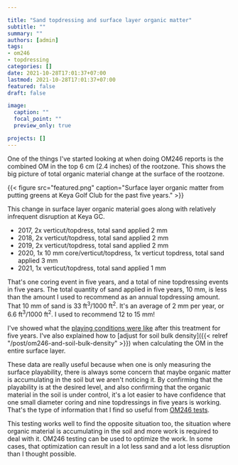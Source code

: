 ```yaml
---

title: "Sand topdressing and surface layer organic matter"
subtitle: ""
summary: ""
authors: [admin]
tags: 
- om246
- topdressing
categories: []
date: 2021-10-28T17:01:37+07:00
lastmod: 2021-10-28T17:01:37+07:00
featured: false
draft: false

image:
  caption: ""
  focal_point: ""
  preview_only: true

projects: []
---
```


One of the things I've started looking at when doing OM246 reports is the combined OM in the top 6 cm (2.4 inches) of the rootzone. This shows the big picture of total organic material change at the surface of the rootzone.

{{< figure src="featured.png" caption="Surface layer organic matter from putting greens at Keya Golf Club for the past five years." >}}

This change in surface layer organic material goes along with relatively infrequent disruption at Keya GC. 

* 2017, 2x verticut/topdress, total sand applied 2 mm
* 2018, 2x verticut/topdress, total sand applied 2 mm
* 2019, 2x verticut/topdress, total sand applied 2 mm
* 2020, 1x 10 mm core/verticut/topdress, 1x verticut topdress, total sand applied 3 mm
* 2021, 1x verticut/topdress, total sand applied 1 mm

That's one coring event in five years, and a total of nine topdressing events in five years. The total quantity of sand applied in five years, 10 mm, is less than the amount I used to recommend as an annual topdressing amount. That 10 mm of sand is 33 ft<sup>3</sup>/1000 ft<sup>2</sup>. It's an average of 2 mm per year, or 6.6 ft<sup>3</sup>/1000 ft<sup>2</sup>. I used to recommend 12 to 15 mm!

I've showed what the [playing conditions were like](https://youtu.be/bbcJhA1zqNo) after this treatment for five years. I've also explained how to [adjust for soil bulk density]({{< relref "/post/om246-and-soil-bulk-density" >}}) when calculating the OM in the entire surface layer.

These data are really useful because when one is only measuring the surface playability, there is always some concern that maybe organic matter is accumulating in the soil but we aren't noticing it. By confirming that the playability is at the desired level, and also confirming that the organic material in the soil is under control, it's a lot easier to have confidence that one small diameter coring and nine topdressings in five years is working. That's the type of information that I find so useful from [OM246 tests](https://youtu.be/wUtpJC1YPU0). 

This testing works well to find the opposite situation too, the situation where organic material is accumulating in the soil and more work is required to deal with it. OM246 testing can be used to optimize the work. In some cases, that optimization can result in a lot less sand and a lot less disruption than I thought possible.
